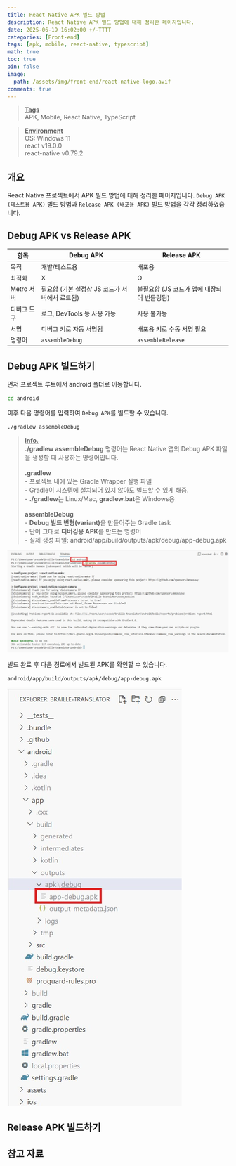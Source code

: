 ```yaml
---
title: React Native APK 빌드 방법
description: React Native APK 빌드 방법에 대해 정리한 페이지입니다.
date: 2025-06-19 16:02:00 +/-TTTT
categories: [Front-end]
tags: [apk, mobile, react-native, typescript]
math: true
toc: true
pin: false
image:
  path: /assets/img/front-end/react-native-logo.avif
comments: true
---
```


<blockquote class="prompt-info"><p><strong><u>Tags</u></strong><br />
APK, Mobile, React Native, TypeScript</p></blockquote>

<blockquote class="prompt-info"><p><strong><u>Environment</u></strong> <br />
OS: Windows 11 <br />
react v19.0.0 <br />
react-native v0.79.2 </p></blockquote>

## 개요

React Native 프로젝트에서 APK 빌드 방법에 대해 정리한 페이지입니다. `Debug APK (테스트용 APK)` 빌드 방법과 `Release APK (배포용 APK)` 빌드 방법을 각각 정리하였습니다.

## Debug APK vs Release APK

| 항목        | Debug APK                                      | Release APK                                 |
| ----------- | ---------------------------------------------- | ------------------------------------------- |
| 목적        | 개발/테스트용                                  | 배포용                                      |
| 최적화      | X                                              | O                                           |
| Metro 서버  | 필요함 (기본 설정상 JS 코드가 서버에서 로드됨) | 불필요함 (JS 코드가 앱에 내장되어 번들링됨) |
| 디버그 도구 | 로그, DevTools 등 사용 가능                    | 사용 불가능                                 |
| 서명        | 디버그 키로 자동 서명됨                        | 배포용 키로 수동 서명 필요                  |
| 명령어      | `assembleDebug`                                | `assembleRelease`                           |

## Debug APK 빌드하기

먼저 프로젝트 루트에서 android 폴더로 이동합니다.

```bash
cd android
```

이후 다음 명령어를 입력하여 `Debug APK`를 빌드할 수 있습니다.

```bash
./gradlew assembleDebug
```

<blockquote class="prompt-info"><p><strong><u>Info.</u></strong><br />
<b>./gradlew assembleDebug</b> 명령어는 React Native 앱의 Debug APK 파일을 생성할 때 사용하는 명령어입니다. <br />
<br />
<b>.gradlew</b><br />
- 프로젝트 내에 있는 Gradle Wrapper 실행 파일 <br />
- Gradle이 시스템에 설치되어 있지 않아도 빌드할 수 있게 해줌. <br />
- <b>./gradlew</b>는 Linux/Mac, <b>gradlew.bat</b>은 Windows용 <br />
<br />
<b>assembleDebug</b><br />
- <b>Debug 빌드 변형(variant)</b>을 만들어주는 Gradle task<br />
- 단어 그대로 <b>디버깅용 APK</b>를 만드는 명령어<br />
- 실제 생성 파일: android/app/build/outputs/apk/debug/app-debug.apk</p></blockquote>

<img src="/assets/img/front-end/react-native-apk/pic1.jpg" alt="Debug APK 빌드 결과" />

빌드 완료 후 다음 경로에서 빌드된 APK를 확인할 수 있습니다.

```text
android/app/build/outputs/apk/debug/app-debug.apk
```

<img src="/assets/img/front-end/react-native-apk/pic2.jpg" alt="android/app/build/outputs/apk/debug 디렉토리에서 app-debug.apk를 확인할 수 있습니다." />

## Release APK 빌드하기

## 참고 자료
